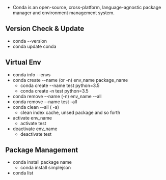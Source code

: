 * Conda is an open-source, cross-platform, language-agnostic package manager and environment management system.

## Version Check & Update
 * conda --version
 * conda update conda
 
## Virtual Env
 *  conda info --envs
 * conda create --name (or -n) env_name package_name
   * conda create --name test python=3.5
   * conda create -n test python=3.5
 * conda remove --name (-n) env_name --all
  * conda remove --name test -all   
 * conda clean --all ( -a)
   * clean index cache, unsed package and so forth  
 * activate env_name
   * activate test
 * deactivate env_name
   * deactivate test       

## Package Management
  * conda install package name
    * conda install simplejson
  * conda list  
